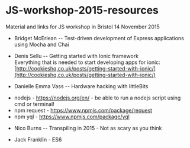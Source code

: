 # JS-workshop-2015-resources
Material and links for JS workshop in Bristol 14 November 2015

- Bridget McErlean -- Test-driven development of Express applications using Mocha and Chai

- Denis Sellu  --  Getting started with Ionic framework     
  Everything that is needed to start developing apps for ionic:    
  [http://cookieshq.co.uk/posts/getting-started-with-ionic/](http://cookieshq.co.uk/posts/getting-started-with-ionic/)
  
- Danielle Emma Vass  --  Hardware hacking with littleBits

* nodejs - https://nodejs.org/en/ - be able to run a nodejs script using cmd or terminal!
* npm request - https://www.npmjs.com/package/request
* npm yql - https://www.npmjs.com/package/yql

- Nico Burns  --  Transpiling in 2015 - Not as scary as you think

- Jack Franklin - ES6 
